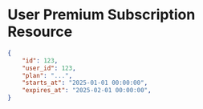 # User Premium Subscription Resource


```json
{
    "id": 123,
    "user_id": 123,
    "plan": "...",
    "starts_at": "2025-01-01 00:00:00",
    "expires_at": "2025-02-01 00:00:00",
}
```
